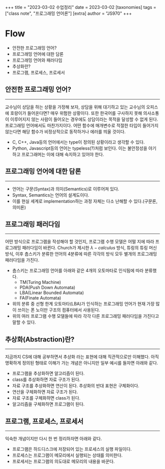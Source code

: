 +++
title = "2023-03-02 수업정리"
date = 2023-03-02
[taxonomies]
tags = ["class note", "프로그래밍 언어론"]
[extra]
author = "JS970"
+++
# Flow
- 안전한 프로그래밍 언어?
- 프로그래밍 언어에 대한 담론
- 프로그래밍 언어와 패러다임
- 추상화란?
- 프로그램, 프로세스, 프로세서


## 안전한 프로그래밍 언어?
---
교수님이 상담을 하는 상황을 가정해 보자, 상담을 위해 대기하고 있는 교수님의 오피스에 호랑이가 들어온다면? 매우 위험한 상황이다. 또한 한국어를 구사하지 못해 의사소통이 이루어지지 않는 사람이 들어오는 경우에도 상담이라는 목적을 달성할 수 없게 된다. 프로그래밍 언어에서도 마찬가지이다. 어떤 함수에 매개변수로 적절한 타입이 들어가지 않는다면 해당 함수가 비정상적으로 동작하거나 에러를 띄울 것이다.

- C, C++, Java등의 언어에서는 type이 정의된 상황이라고 생각할 수 있다.
- Python, Javascript등의 언어는 typeless(?)처럼 보인다. 이는 불안정성을 야기하고 프로그래머는 이에 대해 숙지하고 있어야 한다.


## 프로그래밍 언어에 대한 담론
---
- 언어는 구문(Syntax)과 의미(Semantics)로 이루어져 있다.
- Syntax, Semantics는 언어의 설계도이다.
- 이를 현실 세계로 implementation하는 과정 자체는 다소 난해할 수 있다.(구문론, 의미론)


## 프로그래밍 패러다임
---
어떤 방식으로 프로그램을 작성해야 할 것인지, 프로그램 수행 모델은 어떨 지에 따라 프로그래밍 패러다임이 바뀐다. Church가 제시한 $\lambda - calculus$ 방식, 튜링의 튜링 머신 방식, 이후 춈스키가 분류한 언어의 4분류에 따른 각각의 방식 모두 별개의 프로그래밍 패러다임을 가진다.
- 춈스키는 프로그래밍 언어를 아래와 같은 4개의 오토마타로 인식됨에 따라 분류했다.
	- TM(Turing Machine)
	- PDA(Push Down Automata)
	- LBA(Linear Bounded Automata)
	- FA(Finate Automata)
- 위의 분류 중 선형 한계 오토마타(LBA)가 인식하는 프로그래밍 언어가 현재 가장 많이 쓰이는 폰 노이만 구조의 컴퓨터에서 사용된다.
- 위의 여러 프로그램 수행 모델들에 따라 각각 다른 프로그래밍 패러다임을 가진다고 말할 수 있다.


## 추상화(Abstraction)란?
---
지금까지 CS에 대해 공부하면서 추상화 라는 표현에 대해 직관적으로만 이해했다. 아직 명확하게 정의된 형태로 이해가 가는 개념은 아니지만 일부 예시를 들자면 아래와 같다.
- 프로그램을 추상화하면 알고리즘이 된다. 
- class를 추상화하면 자료 구조가 된다.
- 자료 구조를 추상화하면 연산이 된다.
추상화의 반대 표현은 구체화이다.
- 연산을 구체화하면 자료 구조가 된다.
- 자료 구조를 구체화하면 class가 된다.
- 알고리즘을 구체화하면 프로그램이 된다.


## 프로그램, 프로세스, 프로세서
---
익숙한 개념이지만 다시 한 번 정리하자면 아래와 같다.
- 프로그램은 하드디스크에 저장되어 있는 프로세스의 실행 파일이다.
- 프로세스는 프로그램이 메모리에서 실행되는 상태를 의미한다.
- 프로세서는 프로그램의 의도대로 메모리의 내용을 바꾼다.



